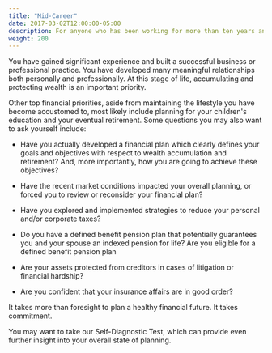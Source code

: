 ```yaml
---
title: "Mid-Career"
date: 2017-03-02T12:00:00-05:00
description: For anyone who has been working for more than ten years and has a stable income.
weight: 200
---
```

You have gained significant experience and built a successful business or professional practice. You have developed many meaningful relationships both personally and professionally. At this stage of life, accumulating and protecting wealth is an important priority.

Other top financial priorities, aside from maintaining the lifestyle you have become accustomed to, most likely include planning for your children's education and your eventual retirement. Some questions you may also want to ask yourself include:

- Have you actually developed a financial plan which clearly defines your goals and objectives with respect to wealth accumulation and retirement? And, more importantly, how you are going to achieve these objectives?

- Have the recent market conditions impacted your overall planning, or forced you to review or reconsider your financial plan?

- Have you explored and implemented strategies to reduce your personal and/or corporate taxes?

- Do you have a defined benefit pension plan that potentially guarantees you and your spouse an indexed pension for life? Are you eligible for a defined benefit pension plan

- Are your assets protected from creditors in cases of litigation or financial hardship?

- Are you confident that your insurance affairs are in good order?

It takes more than foresight to plan a healthy financial future. It takes commitment.

You may want to take our Self-Diagnostic Test, which can provide even further insight into your overall state of planning.
